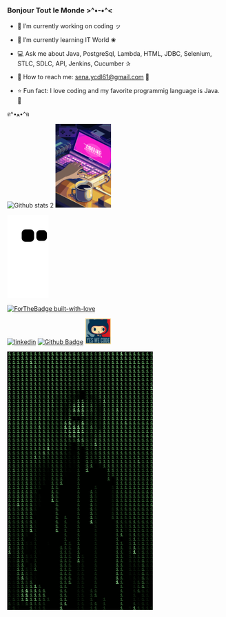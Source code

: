
### Bonjour Tout le Monde >^•-•^<



- 🌼 I’m currently working on coding ッ

- 🌺 I’m currently learning IT World ❀

- 💻 Ask me about Java, PostgreSql, Lambda, HTML, JDBC, Selenium, STLC, SDLC, API, Jenkins, Cucumber ✰

- 💌 How to reach me: sena.ycdl61@gmail.com 💟

- ⭐ Fun fact: I love coding and my favorite programmig language is Java. 🐞




ฅ^•ﻌ•^ฅ  





![Github stats 2](https://github-readme-stats.vercel.app/api?username=SenaYcdl&show_icons=true&theme=jolly)
<img align=above width=129 src="https://github.com/SenaYcdl/SenaYcdl/blob/main/54b5b572a814ce721e1b01adabed5c84.gif" />


![snake gif](https://github.com/SenaYcdl/SenaYcdl/blob/output/github-contribution-grid-snake.svg)


[![ForTheBadge built-with-love](http://ForTheBadge.com/images/badges/built-with-love.svg)](https://GitHub.com/Naereen/)


[![linkedin](https://img.shields.io/badge/Linkedin-000000?style=for-the-badge&logo=Linkedin&logoColor=white)](https://www.linkedin.com/in/sena-y%C3%BCcedal-98785a233/)
[![Github Badge](https://img.shields.io/badge/-Github-000?style=quare&labelColor=000&logo=Github&logoColor=white&link=link)](link) 
<img align=above width=60 src="https://github.com/SenaYcdl/SenaYcdl/blob/main/6d33586634c5de45fa5f6428020c86f6.jpg" />

![Alt Text](https://github.com/SenaYcdl/SenaYcdl/blob/main/7fdce2dc9307aff4f5acb88cc06b5904.gif) 




